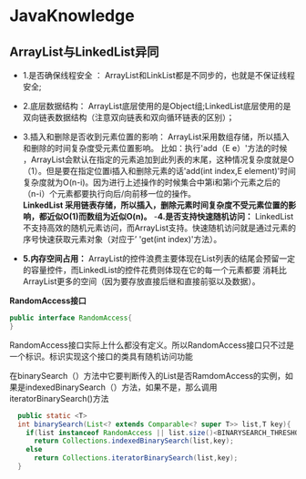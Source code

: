 # JavaKnowledge


## ArrayList与LinkedList异同

-  1.是否确保线程安全 ： ArrayList和LinkList都是不同步的，也就是不保证线程安全;
-  2.底层数据结构：  ArrayList底层使用的是Object组;LinkedList底层使用的是双向链表数据结构（注意双向链表和双向循环链表的区别）；
-  3.插入和删除是否收到元素位置的影响：  ArrayList采用数组存储，所以插入和删除的时间复杂度受元素位置影响。  比如：执行'add（E e）'方法的时候
，ArrayList会默认在指定的元素追加到此列表的末尾，这种情况复杂度就是O（1）。但是要在指定位置i插入和删除元素的话'add(int index,E element)'时间
复杂度就为O(n-i)。因为进行上述操作的时候集合中第i和第i个元素之后的（n-i）个元素都要执行向后/向前移一位的操作。<br>
**LinkedList 采用链表存储，所以插入，删除元素时间复杂度不受元素位置的影响，都近似O(1)而数组为近似O(n)。**
-**4.是否支持快速随机访问：** LinkedList不支持高效的随机元素访问，而ArrayList支持。快速随机访问就是通过元素的序号快速获取元素对象（对应于’
'get(int index)'方法）。

-  **5.内存空间占用：** ArrayList的控件浪费主要体现在List列表的结尾会预留一定的容量控件，而LinkedList的控件花费则体现在它的每一个元素都要
消耗比ArrayList更多的空间（因为要存放直接后继和直接前驱以及数据）。

**RandomAccess接口**
```java
public interface RandomAccess{
}
```
RandomAccess接口实际上什么都没有定义。所以RandomAccess接口只不过是一个标识。标识实现这个接口的类具有随机访问功能

在binarySearch（）方法中它要判断传入的List是否RamdomAccess的实例，如果是indexedBinarySearch（）方法，如果不是，那么调用
iteratorBinarySearch()方法
```java
  public static <T>
  int binarySearch(List<? extends Comparable<? super T>> list,T key){
    if(list instanceof RandomAccess || list.size()<BINARYSEARCH_THRESHOLD)
      return Collections.indexedBinarySearch(list,key);
    else
      return Collections.iteratorBinarySearch(list,key);
  }
  
```

